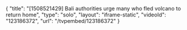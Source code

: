 {
    "title": "[1508521429] Bali authorities urge many who fled volcano to return home",
    "type": "solo",
    "layout": "iframe-static",
    "videoId": "123186372",
    "url": "\/tvpembed\/123186372"
}